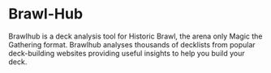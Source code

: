 # Brawl-Hub
Brawlhub is a deck analysis tool for Historic Brawl, the arena only Magic the Gathering format. Brawlhub analyses thousands of decklists from popular deck-building websites providing useful insights to help you build your deck.
